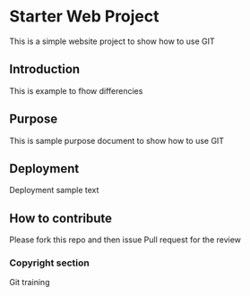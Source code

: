 # Starter Web Project

This is a simple website project to show how to use GIT

## Introduction

This is example to fhow differencies

## Purpose

This is sample purpose document to show how to use GIT

## Deployment

Deployment sample text

## How to contribute

Please fork this repo and then issue Pull request for the review

### Copyright section

Git training
